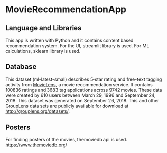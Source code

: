 # MovieRecommendationApp
## Language and Libraries
This app is written with Python and it contains content based recommendation system.
For the UI, streamlit library is used.
For ML calculations, sklearn library is used.

## Database
This dataset (ml-latest-small) describes 5-star rating and free-text tagging activity from [MovieLens](http://movielens.org), a movie recommendation service. It contains 100836 ratings and 3683 tag applications across 9742 movies. These data were created by 610 users between March 29, 1996 and September 24, 2018. This dataset was generated on September 26, 2018.
This and other GroupLens data sets are publicly available for download at <http://grouplens.org/datasets/>.

## Posters
For finding posters of the movies, themoviedb api is used.
https://www.themoviedb.org/

